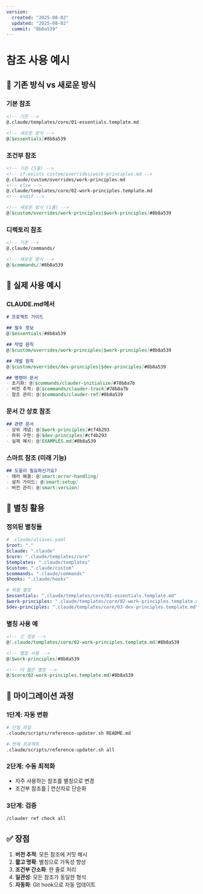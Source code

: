```yaml
---
version:
  created: "2025-08-02"
  updated: "2025-08-02"
  commit: "8b8a539"
---
```


# 참조 사용 예시

## 🔗 기존 방식 vs 새로운 방식

### 기본 참조
```markdown
<!-- 기존 -->
@.claude/templates/core/01-essentials.template.md

<!-- 새로운 방식 -->
@[$essentials]#8b8a539
```

### 조건부 참조
```markdown
<!-- 기존 (5줄) -->
<!-- if:exists custom/overrides/work-principles.md -->
@.claude/custom/overrides/work-principles.md
<!-- else -->
@.claude/templates/core/02-work-principles.template.md
<!-- endif -->

<!-- 새로운 방식 (1줄) -->
@[$custom/overrides/work-principles|$work-principles]#8b8a539
```

### 디렉토리 참조
```markdown
<!-- 기존 -->
@.claude/commands/

<!-- 새로운 방식 -->
@[$commands/]#8b8a539
```

## 📝 실제 사용 예시

### CLAUDE.md에서
```markdown
# 프로젝트 가이드

## 필수 정보
@[$essentials]#8b8a539

## 작업 원칙
@[$custom/overrides/work-principles|$work-principles]#8b8a539

## 개발 원칙
@[$custom/overrides/dev-principles|$dev-principles]#8b8a539

## 명령어 문서
- 초기화: @[$commands/clauder-initialize]#78b8a7b
- 버전 추적: @[$commands/clauder-track]#78b8a7b
- 참조 관리: @[$commands/clauder-ref]#8b8a539
```

### 문서 간 상호 참조
```markdown
## 관련 문서
- 상위 개념: @[$work-principles]#cf4b293
- 하위 구현: @[$dev-principles]#cf4b293
- 실제 예시: @[EXAMPLES.md]#8b8a539
```

### 스마트 참조 (미래 기능)
```markdown
## 도움이 필요하신가요?
- 에러 해결: @[smart:error-handling]
- 설치 가이드: @[smart:setup]
- 버전 관리: @[smart:version]
```

## 🎯 별칭 활용

### 정의된 별칭들
```yaml
# .claude/aliases.yaml
$root: "."
$claude: ".claude"
$core: ".claude/templates/core"
$templates: ".claude/templates"
$custom: ".claude/custom"
$commands: ".claude/commands"
$hooks: ".claude/hooks"

# 파일 별칭
$essentials: ".claude/templates/core/01-essentials.template.md"
$work-principles: ".claude/templates/core/02-work-principles.template.md"
$dev-principles: ".claude/templates/core/03-dev-principles.template.md"
```

### 별칭 사용 예
```markdown
<!-- 긴 경로 -->
@[.claude/templates/core/02-work-principles.template.md]#8b8a539

<!-- 별칭 사용 -->
@[$work-principles]#8b8a539

<!-- 더 짧은 별칭 -->
@[$core/02-work-principles.template.md]#8b8a539
```

## 🔄 마이그레이션 과정

### 1단계: 자동 변환
```bash
# 단일 파일
.claude/scripts/reference-updater.sh README.md

# 전체 프로젝트
.claude/scripts/reference-updater.sh all
```

### 2단계: 수동 최적화
- 자주 사용하는 참조를 별칭으로 변경
- 조건부 참조를 | 연산자로 단순화

### 3단계: 검증
```
/clauder ref check all
```

## ✅ 장점

1. **버전 추적**: 모든 참조에 커밋 해시
2. **짧고 명확**: 별칭으로 가독성 향상
3. **조건부 간소화**: 한 줄로 처리
4. **일관성**: 모든 참조가 동일한 형식
5. **자동화**: Git hook으로 자동 업데이트